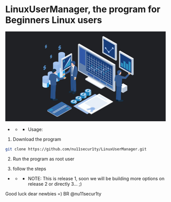 # LinuxUserManager, the program for Beginners Linux users
[![](https://github.com/nu11secur1ty/LinuxUserManager/blob/main/Program/logo/user_manager.jpg)](https://github.com/nu11secur1ty/LinuxUserManager/tree/main/Program)

-  - - Usage:

1. Download the program
```bash
git clone https://github.com/nu11secur1ty/LinuxUserManager.git
```
2. Run the program as root user

3. follow the steps

- - - NOTE: This is release 1, soon we will be building more options on release 2 or directly 3... ;)

Good luck dear newbies =)
BR @nu11secur1ty
